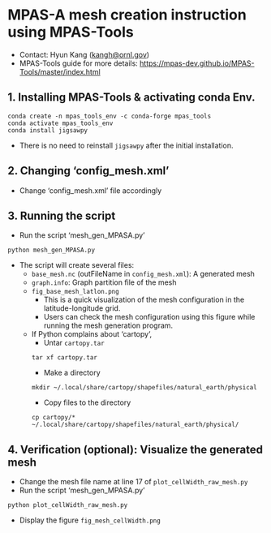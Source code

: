 # MPAS-A mesh creation instruction using MPAS-Tools

- Contact: Hyun Kang (kangh@ornl.gov)
- MPAS-Tools guide for more details:  https://mpas-dev.github.io/MPAS-Tools/master/index.html

## 1. Installing MPAS-Tools & activating conda Env.
```
conda create -n mpas_tools_env -c conda-forge mpas_tools
conda activate mpas_tools_env
conda install jigsawpy
```
- There is no need to reinstall `jigsawpy` after the initial installation.

## 2. Changing ‘config_mesh.xml’
- Change ‘config_mesh.xml’ file accordingly

## 3. Running the script
- Run the script ‘mesh_gen_MPASA.py’
```
python mesh_gen_MPASA.py
```

- The script will create several files:
  - `base_mesh.nc` (outFileName in `config_mesh.xml`): A generated mesh
  - `graph.info`: Graph partition file of the mesh
  - `fig_base_mesh_latlon.png`
    - This is a quick visualization of the mesh configuration in the latitude-longitude grid.
    - Users can check the mesh configuration using this figure while running the mesh generation program.
  - If Python complains about ‘cartopy’,
    - Untar `cartopy.tar`
    ```
    tar xf cartopy.tar
    ```
    - Make a directory
    ```
    mkdir ~/.local/share/cartopy/shapefiles/natural_earth/physical
    ```
    - Copy files to the directory
    ```
    cp cartopy/* ~/.local/share/cartopy/shapefiles/natural_earth/physical/
    ```
## 4. Verification (optional): Visualize the generated mesh
- Change the mesh file name at line 17 of `plot_cellWidth_raw_mesh.py`
- Run the script ‘mesh_gen_MPASA.py’
```
python plot_cellWidth_raw_mesh.py
```
- Display the figure `fig_mesh_cellWidth.png`
